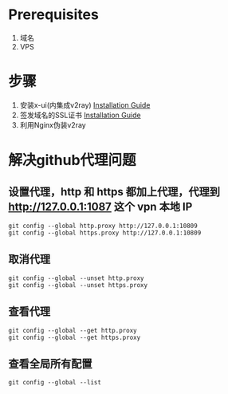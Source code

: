 # Prerequisites
1. 域名
2. VPS

# 步骤
1. 安装x-ui(内集成v2ray) [Installation Guide](install%20x%20ui/README.md)
2. 签发域名的SSL证书 [Installation Guide](Install%20Certificates%20For%20Nginx/README.md)
3. 利用Nginx伪装v2ray

# 解决github代理问题

## 设置代理，http 和 https 都加上代理，代理到 http://127.0.0.1:1087 这个 vpn 本地 IP
```
git config --global http.proxy http://127.0.0.1:10809 
git config --global https.proxy http://127.0.0.1:10809
```

## 取消代理
```
git config --global --unset http.proxy
git config --global --unset https.proxy
```

## 查看代理
```
git config --global --get http.proxy
git config --global --get https.proxy
```

## 查看全局所有配置
```
git config --global --list
```
